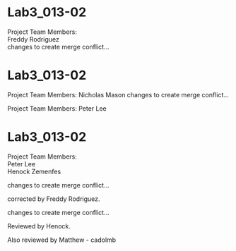# Lab3_013-02  
Project Team Members:  
Freddy Rodriguez  
changes to create merge conflict...


# Lab3_013-02
Project Team Members: Nicholas Mason
changes to create merge conflict...

Project Team Members: Peter Lee

# Lab3_013-02  
Project Team Members:  
Peter Lee  
Henock Zemenfes

changes to create merge conflict...

corrected by Freddy Rodriguez.




changes to create merge conflict...


Reviewed by Henock. 

Also reviewed by Matthew - cadolmb
